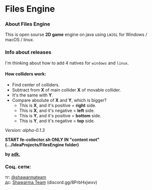 # Files Engine
### About Files Engine
This is open sourse **2D game** engine on java using `LWJGL` for Windows / macOS / linux.

### Info about releases
I'm thinking about how to add 4 natives for `windows` and `linux`.

#### How colliders work:
- Find center of colliders.
- Subtract from **X** of main collider **X** of movable collider.
- It's the same with **Y**.
- Compare absolute of **X** and **Y**, which is bigger?
  - This is **X**, and it's positive = **right** side.
  - This is **X**, and it's negative = **left** side.
  - This is **Y**, and it's positive = **bottom** side.
  - This is **Y**, and it's negative = **top** side.

*Version: alpha-0.1.3*

**START fe-collector.sh ONLY IN "content root" (.../IdeaProjects/FilesEngine folder)**

**by [adk.](https://github.com/adisteyf)**
### Соц. сети:
тг: [@shawarmateam](https://t.me/shawarmateam)<br>
дс: [Shawarma Team](discord.gg/8PrbHxjwxv) (discord.gg/8PrbHxjwxv)
